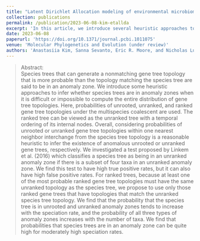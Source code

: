 ```yaml
---
title: "Latent Dirichlet Allocation modeling of environmental microbiomes"
collection: publications
permalink: /publication/2023-06-08-kim-etallda
excerpt: 'In this article, we introduce several heuristic approaches to infer whether species trees are in anomaly zones when it is difficult or impossible to compute the entire distribution of gene tree topologies.' 
date: 2023-06-08
paperurl: 'https://doi.org/10.1371/journal.pcbi.1011075'
venue: 'Molecular Phylogenetics and Evolution (under review)'
authors: 'Anastasiia Kim, Sanna Sevanto, Eric R. Moore, and Nicholas Lubbers'
---
```



>Abstract: <br/> Species trees that can generate a nonmatching gene tree topology that is more probable than the topology matching the species tree are said to be in an anomaly zone. We introduce some heuristic approaches to infer whether species trees are in anomaly zones when it is difficult or impossible to compute the entire distribution of gene tree topologies. Here, probabilities of unrooted, unranked, and ranked gene tree topologies under the multispecies coalescent are used. The ranked tree can be viewed as the unranked tree with a temporal ordering of its internal nodes. Overall, considering probabilities of unrooted or unranked gene tree topologies within one nearest neighbor interchange from the species tree topology is a reasonable heuristic to infer the existence of anomalous unrooted or unranked gene trees, respectively. We investigated a test proposed by Linkem et al. (2016) which classifies a species tree as being in an unranked anomaly zone if there is a subset of four taxa in an unranked anomaly zone. We find this test to have high true positive rates, but it can also have high false positive rates. For ranked trees, because at least one of the most probable ranked gene tree topologies must have the same unranked topology as the species tree, we propose to use only those ranked gene trees that have topologies that match the unranked species tree topology. We find that the probability that the species tree is in unrooted and unranked anomaly zones tends to increase with the speciation rate, and the probability of all three types of anomaly zones increases with the number of taxa. We find that probabilities that species trees are in an anomaly zone can be quite high for moderately high speciation rates.

